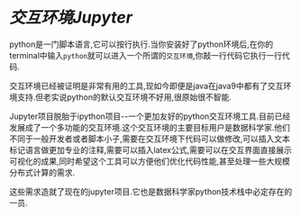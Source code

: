 # *交互环境Jupyter*

python是一门脚本语言,它可以按行执行.当你安装好了python环境后,在你的terminal中输入`python`就可以进入一个所谓的`交互环境`,你敲一行代码它执行一行代码.

交互环境已经被证明是非常有用的工具,现如今即便是java在java9中都有了交互环境支持.但老实说python的默认交互环境不好用,很原始很不智能.

Jupyter项目脱胎于ipython项目--一个更加友好的python交互环境工具.目前已经发展成了一个多功能的交互环境.这个交互环境的主要目标用户是数据科学家.他们不同于一般开发者或者脚本小子,需要在交互环境下代码可以做修改,可以插入文本标记语言做更加专业的注释,需要可以插入latex公式,需要可以在交互界面直接展示可视化的成果,同时希望这个工具可以方便他们优化代码性能,甚至处理一些大规模分布式计算的需求.

这些需求造就了现在的jupyter项目.它也是数据科学家python技术栈中必定存在的一员.

